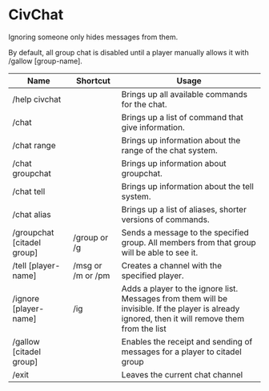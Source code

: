 CivChat
=======

Ignoring someone only hides messages from them. 

By default, all group chat is disabled until a player manually allows it with /gallow [group-name].

|Name                                |Shortcut|Usage                                             |
|------------------------------------|--------|------------------------------------------|
|/help civchat                       ||Brings up all available commands for the chat.    |
|/chat 	                             ||Brings up a list of command that give information.|
|/chat range 	                       ||Brings up information about the range of the chat system.|
|/chat groupchat                     || 	Brings up information about groupchat.|
|/chat tell                          || 	Brings up information about the tell system.
|/chat alias                         || 	Brings up a list of aliases, shorter versions of commands.
|/groupchat [citadel group] <message>|/group or /g| 	Sends a message to the specified group. All members from that group will be able to see it.|
|/tell [player-name]                 |/msg or /m or /pm| 	Creates a channel with the specified player.
|/ignore [player-name]               |/ig| 	Adds a player to the ignore list. Messages from them will be invisible. If the player is already ignored, then it will remove them from the list|
|/gallow [citadel group]             || Enables the receipt and sending of messages for a player to citadel group|
|/exit                               || Leaves the current chat channel |
